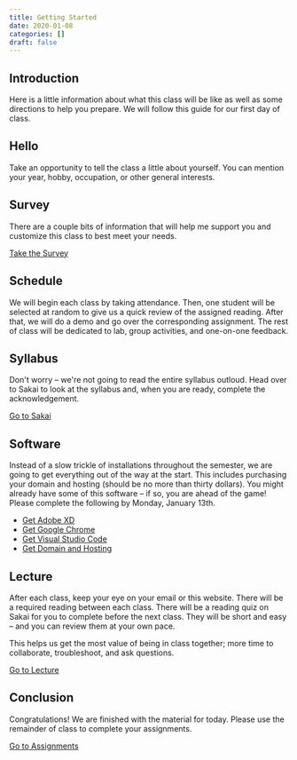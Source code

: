 ```yaml
---
title: Getting Started
date: 2020-01-08
categories: []
draft: false
---
```


## Introduction

Here is a little information about what this class will be like as well as some directions to help you prepare. We will follow this guide for our first day of class.

## Hello

Take an opportunity to tell the class a little about yourself. You can mention your year, hobby, occupation, or other general interests.

## Survey

There are a couple bits of information that will help me support you and customize this class to best meet your needs.

[Take the Survey](https://docs.google.com/forms/d/e/1FAIpQLSetwUW8_b9NhEy_HcBtpuUvPbVHzIsK50LQifzxQf6xP6rByg/viewform?usp=sf_link)

## Schedule

We will begin each class by taking attendance. Then, one student will be selected at random to give us a quick review of the assigned reading. After that, we will do a demo and go over the corresponding assignment. The rest of class will be dedicated to lab, group activities, and one-on-one feedback.

## Syllabus

Don't worry – we're not going to read the entire syllabus outloud. Head over to Sakai to look at the syllabus and, when you are ready, complete the acknowledgement.

[Go to Sakai](https://sakai.unc.edu)

## Software

Instead of a slow trickle of installations throughout the semester, we are going to get everything out of the way at the start. This includes purchasing your domain and hosting (should be no more than thirty dollars). You might already have some of this software – if so, you are ahead of the game! Please complete the following by Monday, January 13th.

- [Get Adobe XD](/assignment/get-adobe-xd/)
- [Get Google Chrome](/assignment/get-google-chrome/)
- [Get Visual Studio Code](/assignment/get-visual-studio-code/)
- [Get Domain and Hosting](/assignment/get-domain-and-hosting/)

## Lecture

After each class, keep your eye on your email or this website. There will be a required reading between each class. There will be a reading quiz on Sakai for you to complete before the next class. They will be short and easy – and you can review them at your own pace.

This helps us get the most value of being in class together; more time to collaborate, troubleshoot, and ask questions.

[Go to Lecture]()

## Conclusion

Congratulations! We are finished with the material for today. Please use the remainder of class to complete your assignments.

[Go to Assignments](/assignment/)
